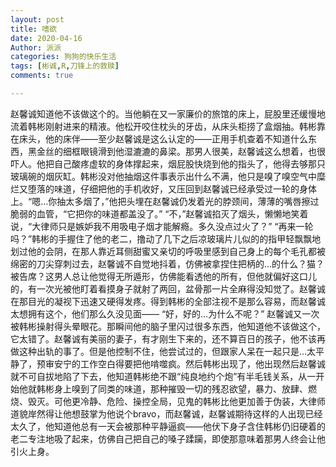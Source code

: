 ```yaml
---
layout: post
title: 嗜欲
date: 2020-04-16
Author: 派派
categories: 狗狗的快乐生活
tags: [彬诚,R,刀锋上的救赎]
comments: true

---
```




赵馨诚知道他不该做这个的。当他躺在又一家廉价的旅馆的床上，屁股里还缓慢地流着韩彬刚射进来的精液。他松开咬住枕头的牙齿，从床头柜捞了盒烟抽。韩彬靠在床头，他的床伴——至少赵馨诚是这么认定的——正用手机查着不知道什么东西，黑金丝的细框眼镜滑到他湿漉漉的鼻梁。那男人很美，赵馨诚这么想着，也很吓人。他把自己酸疼虚软的身体撑起来，烟屁股快烧到他的指头了，他得去够那只玻璃碗的烟灰缸。韩彬没对他抽烟这件事表示出什么不满，他只是嗅了嗅空气中糜烂又堕落的味道，仔细把他的手机收好，又压回到赵馨诚已经承受过一轮的身体上。“嗯…你抽太多烟了，”他把头埋在赵馨诚仍发着光的脖颈间，薄薄的嘴唇擦过脆弱的血管，“它把你的味道都盖没了。”
“不，”赵馨诚掐灭了烟头，懒懒地笑着说，“大律师只是嫉妒我不用吸电子烟才能解瘾。多久没点过火了？”
“再来一轮吗？”韩彬的手握住了他的老二，撸动了几下之后凉玻璃片儿似的的指甲轻飘飘地划过他的会阴，在那人靠近耳侧甜蜜又亲切的呼吸里感到自己身上的每个毛孔都被绵密的刀尖穿刺过去，赵馨诚不自觉地抖着，仿佛被拿捏住把柄的…的什么？猫？被告席？这男人总让他觉得无所遁形，仿佛能看透他的所有，但他就偏好这口儿的，有一次光被他盯着看摸身子就射了两回，盆骨那一片全麻得没知觉了。赵馨诚在那目光的凝视下迅速又硬得发疼。得到韩彬的全部注视不是那么容易，而赵馨诚太想拥有这个，他们那么久没见面——
“好，好的…为什么不呢？”
赵馨诚又一次被韩彬操射得头晕眼花。那瞬间他的脑子里闪过很多东西，他知道他不该做这个，它太错了。赵馨诚有美丽的妻子，有才刚生下来的，还不算百日的孩子，他不该再做这种出轨的事了。但是他控制不住，他尝试过的，但跟家人呆在一起只是…太平静了，预审安宁的工作空白得要把他啃噬疯。然后韩彬出现了，他出现然后赵馨诚就不可自拔地陷了下去，他知道韩彬绝不跟“纯良地约个炮”有半毛钱关系，从一开始他就韩彬身上嗅到了同类的味道，那种摧毁一切的残忍欲望，暴力、放肆、燃烧、毁灭。可他更冷静、危险、操控全局，见鬼的韩彬比他更加善于伪装，大律师道貌岸然得让他想鼓掌为他说个bravo，而赵馨诚，赵馨诚期待这样的人出现已经太久了，他知道他总有一天会被那种平静逼疯——他伏下身子含住韩彬仍旧硬着的老二专注地吸了起来，仿佛自己把自己的嗓子蹂躏，即使那意味着那男人终会让他引火上身。